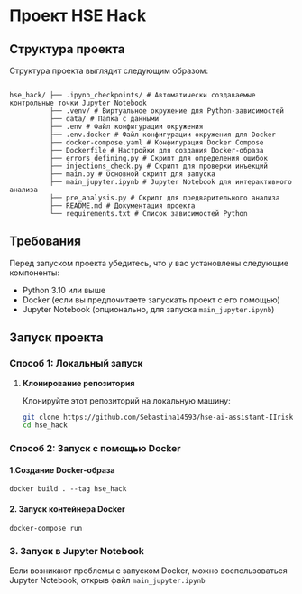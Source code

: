 # Проект HSE Hack

## Структура проекта

Структура проекта выглядит следующим образом:

```

hse_hack/ ├── .ipynb_checkpoints/ # Автоматически создаваемые контрольные точки Jupyter Notebook
          ├── .venv/ # Виртуальное окружение для Python-зависимостей
          ├── data/ # Папка с данными
          ├── .env # Файл конфигурации окружения
          ├── .env.docker # Файл конфигурации окружения для Docker
          ├── docker-compose.yaml # Конфигурация Docker Compose
          ├── Dockerfile # Настройки для создания Docker-образа
          ├── errors_defining.py # Скрипт для определения ошибок
          ├── injections_check.py # Скрипт для проверки инъекций
          ├── main.py # Основной скрипт для запуска
          ├── main_jupyter.ipynb # Jupyter Notebook для интерактивного анализа
          ├── pre_analysis.py # Скрипт для предварительного анализа
          ├── README.md # Документация проекта
          └── requirements.txt # Список зависимостей Python
```


## Требования

Перед запуском проекта убедитесь, что у вас установлены следующие компоненты:
- Python 3.10 или выше
- Docker (если вы предпочитаете запускать проект с его помощью)
- Jupyter Notebook (опционально, для запуска `main_jupyter.ipynb`)

## Запуск проекта

### Способ 1: Локальный запуск

1. **Клонирование репозитория**

   Клонируйте этот репозиторий на локальную машину:
   ```bash
   git clone https://github.com/Sebastina14593/hse-ai-assistant-IIriski.git
   cd hse_hack

### Способ 2: Запуск с помощью Docker
#### 1.Создание Docker-образа
```commandline
docker build . --tag hse_hack
```
#### 2. Запуск контейнера Docker
```commandline
docker-compose run
```
### 3. Запуск в Jupyter Notebook
Если возникают проблемы с запуском Docker, можно воспользоваться Jupyter Notebook, открыв файл `main_jupyter.ipynb`
